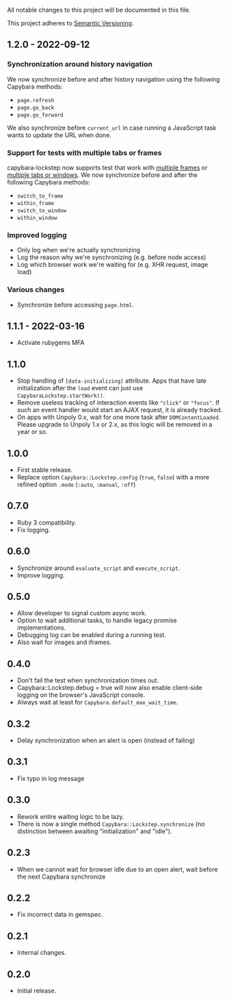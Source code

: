 All notable changes to this project will be documented in this file.

This project adheres to [Semantic Versioning](http://semver.org/spec/v2.0.0.html).

## 1.2.0 - 2022-09-12

### Synchronization around history navigation

We now synchronize before and after history navigation using the following Capybara methods:

- `page.refresh`
- `page.go_back`
- `page.go_forward`

We also synchronize before `current_url` in case running a JavaScript task wants to update the URL when done.

### Support for tests with multiple tabs or frames

capybara-lockstep now supports test that work with [multiple frames](https://makandracards.com/makandra/34015-use-capybara-commands-inside-an-iframe) or [multiple tabs or windows](https://github.com/teamcapybara/capybara#working-with-windows).
We now synchronize before and after the following Capybara methods:

- `switch_to_frame`
- `within_frame`
- `switch_to_window`
- `within_window`

### Improved logging

- Only log when we're actually synchronizing
- Log the reason why we're synchronizing (e.g. before node access)
- Log which browser work we're waiting for (e.g. XHR request, image load)

### Various changes

- Synchronize before accessing `page.html`.


## 1.1.1 - 2022-03-16

- Activate rubygems MFA

## 1.1.0

- Stop handling of `[data-initializing]` attribute. Apps that have late initialization after the `load` event can just use `CapybaraLockstep.startWork()`.
- Remove useless tracking of interaction events like `"click"` or `"focus"`. If such an event handler would start an AJAX request, it is already tracked.
- On apps with Unpoly 0.x, wait for one more task after `DOMContentLoaded`. Please upgrade to Unpoly 1.x or 2.x, as this logic will be removed in a year or so.

## 1.0.0

- First stable release.
- Replace option `Capybara::Lockstep.config` (`true`, `false`) with a more refined option `.mode` (`:auto`, `:manual`, `:off`)

## 0.7.0

- Ruby 3 compatibility.
- Fix logging.

## 0.6.0

- Synchronize around `evaluate_script` and `execute_script`.
- Improve logging.

## 0.5.0

- Allow developer to signal custom async work.
- Option to wait additional tasks, to handle legacy promise implementations.
- Debugging log can be enabled during a running test.
- Also wait for images and iframes.

## 0.4.0

- Don't fail the test when synchronization times out.
- Capybara::Lockstep.debug = true will now also enable client-side logging on the browser's JavaScript console.
- Always wait at least for `Capybara.default_max_wait_time`.

## 0.3.2

- Delay synchronization when an alert is open (instead of failing)


## 0.3.1

- Fix typo in log message

## 0.3.0

- Rework entire waiting logic to be lazy.
- There is now a single method `Capybara::Lockstep.synchronize` (no distinction between awaiting "initialization" and "idle").

## 0.2.3

- When we cannot wait for browser idle due to an open alert, wait before the next Capybara synchronize

## 0.2.2

- Fix incorrect data in gemspec.


## 0.2.1

- Internal changes.


## 0.2.0

- Initial release.
